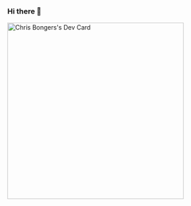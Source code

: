 ### Hi there 👋

<!--
**himanshu-sagar/himanshu-sagar** is a ✨ _special_ ✨ repository because its `README.md` (this file) appears on your GitHub profile.

Here are some ideas to get you started:

- 🔭 I’m currently working on ...
- 🌱 I’m currently learning ...
- 👯 I’m looking to collaborate on ...
- 🤔 I’m looking for help with ...
- 💬 Ask me about ...
- 📫 How to reach me: ...
- 😄 Pronouns: ...
- ⚡ Fun fact: ...
-->


<a href="https://app.daily.dev/DailyDevTips"><img src="https://api.daily.dev/devcards/b2a0b896ef724e68a2364c727e8e9e6e.png?r=20z" width="400" alt="Chris Bongers's Dev Card"/></a>

